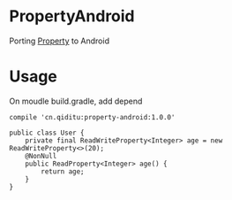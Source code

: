 # PropertyAndroid
Porting [Property](https://github.com/chen3/Property) to Android

# Usage
On moudle build.gradle, add depend
```
compile 'cn.qiditu:property-android:1.0.0'
```

```
public class User {
    private final ReadWriteProperty<Integer> age = new ReadWriteProperty<>(20);
    @NonNull
    public ReadProperty<Integer> age() {
        return age;
    }
}
```
